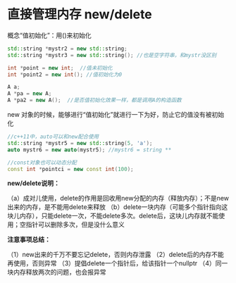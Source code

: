 # 直接管理内存 new/delete

概念“值初始化”：用()来初始化

```c++
std::string *mystr2 = new std::string;
std::string *mystr3 = new std::string(); //也是空字符串，和mystr没区别

int *point = new int;  //值未初始化
int *point2 = new int(); //值初始化为0

A a;
A *pa = new A;
A *pa2 = new A();  //是否值初始化效果一样，都是调用A的构造函数
```

new 对象的时候，能够进行“值初始化”就进行一下为好，防止它的值没有被初始化

```c++
//c++11中，auto可以和new配合使用
std::string *mystr5 = new std::string(5, 'a');
auto mystr6 = new auto(mystr5); //mystr6 = string **

//const对象也可以动态分配
const int *pointci = new const int(100);
```

**new/delete说明：**

（a）成对儿使用，delete的作用是回收用new分配的内存（释放内存）；不是new出来的内存，是不能用delete来释放
（b）delete一块内存（可能多个指针指向这块儿内存），只能delete一次，不能delete多次。delete后，这块儿内存就不能使用；空指针可以删除多次，但是没什么意义

**注意事项总结：**

（1）new出来的千万不要忘记delete，否则内存泄露
（2）delete后的内存不能再使用，否则异常 
（3）提倡delete一个指针后，给该指针一个nullptr
（4）同一块内存释放两次的问题，也会报异常

